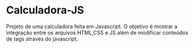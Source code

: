 # Calculadora-JS
Projeto de uma calculadora feita em Javascript. O objetivo é mostrar a integração entre os arquivos HTML,CSS e JS além de modificar conteúdos de tags através do javascript.
